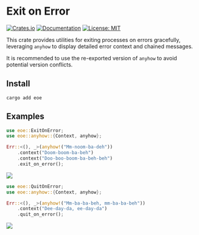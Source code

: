 # Exit on Error

[![Crates.io](https://img.shields.io/crates/v/eoe.svg)](https://crates.io/crates/eoe)
[![Documentation](https://docs.rs/eoe/badge.svg)](https://docs.rs/eoe)
[![License: MIT](https://img.shields.io/badge/License-MIT-blue.svg)](https://opensource.org/licenses/MIT)

This crate provides utilities for exiting processes on errors gracefully, leveraging `anyhow` to display detailed error context and chained messages.

It is recommended to use the re-exported version of `anyhow` to avoid potential version conflicts.

## Install

```
cargo add eoe
```

## Examples

```rust
use eoe::ExitOnError;
use eoe::anyhow::{Context, anyhow};

Err::<(), _>(anyhow!("Mm-noom-ba-deh"))
    .context("Doom-boom-ba-beh")
    .context("Doo-boo-boom-ba-beh-beh")
    .exit_on_error();
```

![](assets/01.png)

```rust
use eoe::QuitOnError;
use eoe::anyhow::{Context, anyhow};

Err::<(), _>(anyhow!("Mm-ba-ba-beh, mm-ba-ba-beh"))
    .context("Dee-day-da, ee-day-da")
    .quit_on_error();
```

![](assets/02.png)
